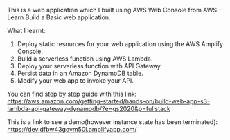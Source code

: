 This is a web application which I built using AWS Web Console from AWS - Learn Build a Basic web application.

What I learnt:

1. Deploy static resources for your web application using the AWS Amplify Console.
2. Build a serverless function using AWS Lambda.
3. Deploy your serverless function with API Gateway.
4. Persist data in an Amazon DynamoDB table.
5. Modify your web app to invoke your API.

You can find step by step guide with this link: https://aws.amazon.com/getting-started/hands-on/build-web-app-s3-lambda-api-gateway-dynamodb/?e=gs2020&p=fullstack

This is a link to see a demo(however instance state has been terminated): https://dev.dfbw43govm50l.amplifyapp.com/
